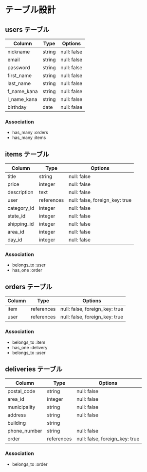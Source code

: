 # テーブル設計

## users テーブル


| Column     | Type   | Options     |
| ---------- | ------ | ----------- |
| nickname   | string | null: false |
| email      | string | null: false |
| password   | string | null: false |
| first_name | string | null: false |
| last_name  | string | null: false |
| f_name_kana| string | null: false |
| l_name_kana| string | null: false |
| birthday   | date   | null: false |

### Association

- has_many :orders
- has_many :items



## items テーブル

| Column      | Type       | Options                        |
| ----------- | ---------- | -------------------------------|
| title       | string     | null: false                    |
| price       | integer    | null: false                    |
| description | text       | null: false                    |
| user        | references | null: false, foreign_key: true |
| category_id | integer    | null: false                    |
| state_id    | integer    | null: false                    |
| shipping_id | integer    | null: false                    |
| area_id     | integer    | null: false                    |
| day_id      | integer    | null: false                    |

### Association

- belongs_to :user
- has_one :order

## orders テーブル

| Column   | Type       | Options                        |
| ---------| ---------- | ------------------------------ |
| item     | references | null: false, foreign_key: true |
| user     | references | null: false, foreign_key: true |

### Association

- belongs_to :item
- has_one :delivery
- belongs_to :user

## deliveries テーブル

| Column        | Type       | Options                        |
| ------------- | -----------| ------------------------------ |
| postal_code   | string     | null: false                    |
| area_id       | integer    | null: false                    |
| municipality  | string     | null: false                    |
| address       | string     | null: false                    |
| building      | string     |                                |
| phone_number  | string     | null: false                    |
| order         | references | null: false, foreign_key: true |

### Association

- belongs_to :order
